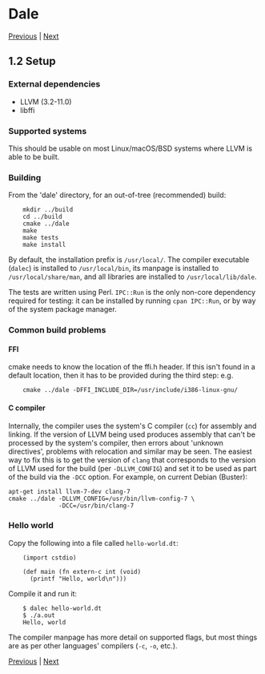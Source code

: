 # Dale

[Previous](./1-1-introduction.md) | [Next](./1-3-types.md)

## 1.2 Setup

### External dependencies

  * LLVM (3.2-11.0)
  * libffi

### Supported systems

This should be usable on most Linux/macOS/BSD systems where LLVM is
able to be built.

### Building

From the 'dale' directory, for an out-of-tree (recommended) build:

        mkdir ../build
        cd ../build
        cmake ../dale
        make
        make tests
        make install
    
By default, the installation prefix is `/usr/local/`. The compiler
executable (`dalec`) is installed to `/usr/local/bin`, its manpage is
installed to `/usr/local/share/man`, and all libraries are installed
to `/usr/local/lib/dale`.

The tests are written using Perl. `IPC::Run` is the only non-core
dependency required for testing: it can be installed by running `cpan
IPC::Run`, or by way of the system package manager.

### Common build problems

#### FFI

cmake needs to know the location of the ffi.h header. If this isn't
found in a default location, then it has to be provided during the
third step: e.g.

        cmake ../dale -DFFI_INCLUDE_DIR=/usr/include/i386-linux-gnu/

#### C compiler

Internally, the compiler uses the system's C compiler (`cc`) for
assembly and linking. If the version of LLVM being used produces
assembly that can't be processed by the system's compiler, then errors
about 'unknown directives', problems with relocation and similar may
be seen.  The easiest way to fix this is to get the version of `clang`
that corresponds to the version of LLVM used for the build (per
`-DLLVM_CONFIG`) and set it to be used as part of the build via the
`-DCC` option.  For example, on current Debian (Buster):

    apt-get install llvm-7-dev clang-7
    cmake ../dale -DLLVM_CONFIG=/usr/bin/llvm-config-7 \
                  -DCC=/usr/bin/clang-7

### Hello world

Copy the following into a file called `hello-world.dt`:

        (import cstdio)
    
        (def main (fn extern-c int (void)
          (printf "Hello, world\n")))
    
Compile it and run it:

        $ dalec hello-world.dt
        $ ./a.out
        Hello, world

The compiler manpage has more detail on supported flags, but most
things are as per other languages' compilers (`-c`, `-o`, etc.).

[Previous](./1-1-introduction.md) | [Next](./1-3-types.md)
